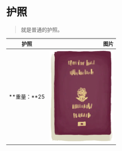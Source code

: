 # 护照  
> 就是普通的护照。  
  
  护照  |   图片   
 ----  |  ----:   
 **重量：**25  |  <img decoding="async" src="Sprite/Passport.png" href="a.md" style="max-width:300px;max-height:300px;">   
  
